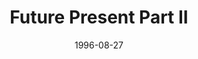 ---
mission_id: future2
slug: "future-present-part-ii"
editorsChoice:
title: "Future Present Part II"
authors: 
    - "Rick Horack"
date: 1996-08-27
filename: "future2.zip"
description: "After discovering the threat of your old academy \"friend\", Tyco Daralyn, you're heading to Coruscant to try to find more information on his whereabouts. A slicer named Gant has offered to contact you in a bar, but Rebel Intel believes he may have been captured. If so, you will need to break him out of the detention center."
cover: "future2.png"
levelReplaced: TALAY
difficulty: yes
bm:	yes
fme: yes
wax: yes
three_do: yes
voc: yes
gmd: yes
vue: no
lfd: yes
base: "New level from scratch" 
editors: "DFUSE 1.00"

---